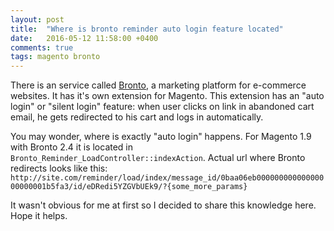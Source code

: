 ```yaml
---
layout: post
title:  "Where is bronto reminder auto login feature located"
date:   2016-05-12 11:58:00 +0400
comments: true
tags: magento bronto
---
```

There is an service called [Bronto](http://bronto.com/), a marketing platform for e-commerce websites. It has it's own extension for Magento. This extension has an "auto login" or "silent login" feature: when user clicks on link in abandoned cart email, he gets redirected to his cart and logs in automatically.

You may wonder, where is exactly "auto login" happens. For Magento 1.9 with Bronto 2.4 it is located in `Bronto_Reminder_LoadController::indexAction`. Actual url where Bronto redirects looks like this: `http://site.com/reminder/load/index/message_id/0baa06eb00000000000000000000001b5fa3/id/eDRedi5YZGVbUEk9/?{some_more_params}`

It wasn't obvious for me at first so I decided to share this knowledge here. Hope it helps.
